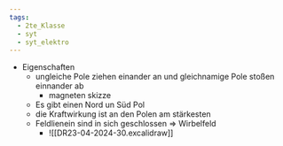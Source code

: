 ```yaml
---
tags:
  - 2te_Klasse
  - syt
  - syt_elektro
---
```


- Eigenschaften 
	- ungleiche Pole ziehen einander an und gleichnamige Pole stoßen einnander ab
		- magneten skizze
	- Es gibt einen Nord un Süd Pol 
	- die Kraftwirkung ist an den Polen am stärkesten
	- Feldlienein sind in sich geschlossen ⇒ Wirbelfeld
		- ![[DR23-04-2024-30.excalidraw]]
